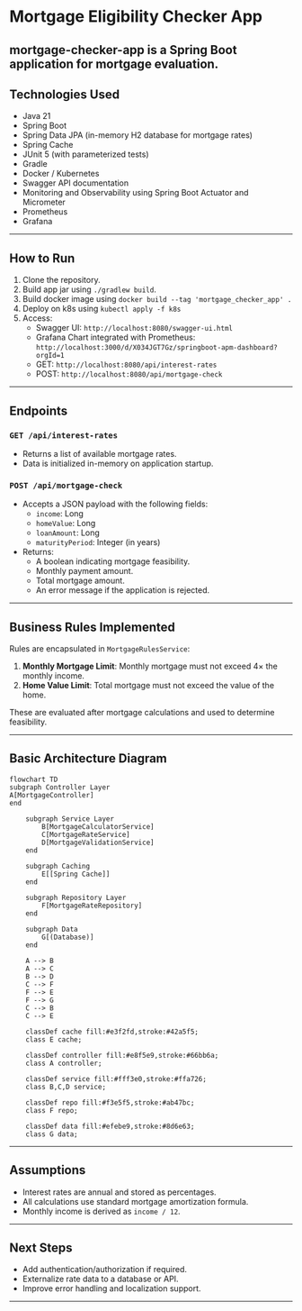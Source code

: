 # Mortgage Eligibility Checker App

mortgage-checker-app is a Spring Boot application for mortgage evaluation.
---

## Technologies Used

- Java 21
- Spring Boot
- Spring Data JPA (in-memory H2 database for mortgage rates)
- Spring Cache
- JUnit 5 (with parameterized tests)
- Gradle
- Docker / Kubernetes
- Swagger API documentation
- Monitoring and Observability using Spring Boot Actuator and Micrometer
- Prometheus
- Grafana

---

## How to Run

1. Clone the repository.
2. Build app jar using `./gradlew build`.
3. Build docker image using `docker build --tag 'mortgage_checker_app' .`
4. Deploy on k8s using `kubectl apply -f k8s`
5. Access:
    - Swagger UI: `http://localhost:8080/swagger-ui.html`
    - Grafana Chart integrated with Prometheus: `http://localhost:3000/d/X034JGT7Gz/springboot-apm-dashboard?orgId=1`
    - GET: `http://localhost:8080/api/interest-rates`
    - POST: `http://localhost:8080/api/mortgage-check`

---

## Endpoints

### `GET /api/interest-rates`

- Returns a list of available mortgage rates.
- Data is initialized in-memory on application startup.

### `POST /api/mortgage-check`

- Accepts a JSON payload with the following fields:
    - `income`: Long
    - `homeValue`: Long
    - `loanAmount`: Long
    - `maturityPeriod`: Integer (in years)
- Returns:
    - A boolean indicating mortgage feasibility.
    - Monthly payment amount.
    - Total mortgage amount.
    - An error message if the application is rejected.

---

## Business Rules Implemented

Rules are encapsulated in `MortgageRulesService`:

1. **Monthly Mortgage Limit**: Monthly mortgage must not exceed 4× the monthly income.
2. **Home Value Limit**: Total mortgage must not exceed the value of the home.

These are evaluated after mortgage calculations and used to determine feasibility.

---

## Basic Architecture Diagram

```mermaid
flowchart TD
subgraph Controller Layer
A[MortgageController]
end

    subgraph Service Layer
        B[MortgageCalculatorService]
        C[MortgageRateService]
        D[MortgageValidationService]
    end

    subgraph Caching
        E[[Spring Cache]]
    end

    subgraph Repository Layer
        F[MortgageRateRepository]
    end

    subgraph Data
        G[(Database)]
    end

    A --> B
    A --> C
    B --> D
    C --> F
    F --> E
    F --> G
    C --> B
    C --> E

    classDef cache fill:#e3f2fd,stroke:#42a5f5;
    class E cache;

    classDef controller fill:#e8f5e9,stroke:#66bb6a;
    class A controller;

    classDef service fill:#fff3e0,stroke:#ffa726;
    class B,C,D service;

    classDef repo fill:#f3e5f5,stroke:#ab47bc;
    class F repo;

    classDef data fill:#efebe9,stroke:#8d6e63;
    class G data;
```

---

## Assumptions

- Interest rates are annual and stored as percentages.
- All calculations use standard mortgage amortization formula.
- Monthly income is derived as `income / 12`.

---

## Next Steps

- Add authentication/authorization if required.
- Externalize rate data to a database or API.
- Improve error handling and localization support.

---